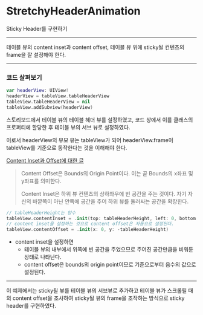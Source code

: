 # StretchyHeaderAnimation

Sticky Header를 구현하기

---

테이블 뷰의 content inset과 content offset, 테이블 뷰 위에 sticky될 컨텐츠의 frame을 잘 설정해야 한다.

---

### 코드 살펴보기

```swift
var headerView: UIView!
headerView = tableView.tableHeaderView
tableView.tableHeaderView = nil
tableView.addSubview(headerView)
```

스토리보드에서 테이블 뷰의 테이블 헤더 뷰를 설정하였고, 코드 상에서 이를 클래스의 프로퍼티에 할당한 후 테이블 뷰의 서브 뷰로 설정하였다.

이로서 headerView의 부모 뷰는 tableView가 되어 headerView.frame이 tableView를 기준으로 동작한다는 것을 이해해야 한다.

[Content Inset과 Offset에 대한 글](https://m.blog.naver.com/PostView.nhn?blogId=jdub7138&logNo=220415845525&proxyReferer=https%3A%2F%2Fwww.google.com%2F)

> Content Offset은 Bounds의 Origin Point이다. 이는 곧 Bounds의 x좌표 및 y좌표를 의미한다.
>
> Content Inset은 하위 뷰 컨텐츠의 상하좌우에 빈 공간을 주는 것이다. 자기 자신의 바깥쪽이 아닌 안쪽에 공간을 주어 하위 뷰를 둘러싸는 공간을 확장한다.

```swift
// tableHeaderHeight는 양수
tableView.contentInset = .init(top: tableHeaderHeight, left: 0, bottom: 0, right: 0)
// content inset을 설정하는 것으로 content offset은 자동으로 설정된다.
tableView.contentOffset = .init(x: 0, y: -tableHeaderHeight)
```

- content inset을 설정하면
  - 테이블 뷰의 내부에서 위쪽에 빈 공간을 주었으므로 주어진 공간만큼을 비워둔 상태로 나타난다.
  - content offset은 bounds의 origin point이므로 기준으로부터 음수의 값으로 설정된다.

---

이 예제에서는 sticky될 뷰를 테이블 뷰의 서브뷰로 추가하고 테이블 뷰가 스크롤될 때의 content offset을 조사하여 sticky될 뷰의 frame을 조작하는 방식으로 sticky header를 구현하였다.

